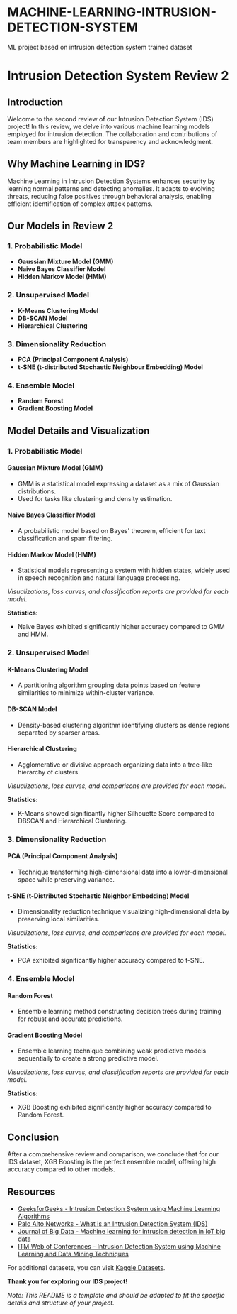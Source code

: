 # MACHINE-LEARNING-INTRUSION-DETECTION-SYSTEM
ML project based on intrusion detection system trained dataset
# Intrusion Detection System Review 2

## Introduction

Welcome to the second review of our Intrusion Detection System (IDS) project! In this review, we delve into various machine learning models employed for intrusion detection. The collaboration and contributions of team members are highlighted for transparency and acknowledgment.


## Why Machine Learning in IDS?

Machine Learning in Intrusion Detection Systems enhances security by learning normal patterns and detecting anomalies. It adapts to evolving threats, reducing false positives through behavioral analysis, enabling efficient identification of complex attack patterns.

## Our Models in Review 2

### 1. **Probabilistic Model**
   - **Gaussian Mixture Model (GMM)**
   - **Naive Bayes Classifier Model**
   - **Hidden Markov Model (HMM)**

### 2. **Unsupervised Model**
   - **K-Means Clustering Model**
   - **DB-SCAN Model**
   - **Hierarchical Clustering**

### 3. **Dimensionality Reduction**
   - **PCA (Principal Component Analysis)**
   - **t-SNE (t-distributed Stochastic Neighbour Embedding) Model**

### 4. **Ensemble Model**
   - **Random Forest**
   - **Gradient Boosting Model**

## Model Details and Visualization

### 1. Probabilistic Model

#### Gaussian Mixture Model (GMM)
- GMM is a statistical model expressing a dataset as a mix of Gaussian distributions.
- Used for tasks like clustering and density estimation.

#### Naive Bayes Classifier Model
- A probabilistic model based on Bayes' theorem, efficient for text classification and spam filtering.

#### Hidden Markov Model (HMM)
- Statistical models representing a system with hidden states, widely used in speech recognition and natural language processing.

*Visualizations, loss curves, and classification reports are provided for each model.*

**Statistics:**
- Naive Bayes exhibited significantly higher accuracy compared to GMM and HMM.

### 2. Unsupervised Model

#### K-Means Clustering Model
- A partitioning algorithm grouping data points based on feature similarities to minimize within-cluster variance.

#### DB-SCAN Model
- Density-based clustering algorithm identifying clusters as dense regions separated by sparser areas.

#### Hierarchical Clustering
- Agglomerative or divisive approach organizing data into a tree-like hierarchy of clusters.

*Visualizations, loss curves, and comparisons are provided for each model.*

**Statistics:**
- K-Means showed significantly higher Silhouette Score compared to DBSCAN and Hierarchical Clustering.

### 3. Dimensionality Reduction

#### PCA (Principal Component Analysis)
- Technique transforming high-dimensional data into a lower-dimensional space while preserving variance.

#### t-SNE (t-Distributed Stochastic Neighbor Embedding) Model
- Dimensionality reduction technique visualizing high-dimensional data by preserving local similarities.

*Visualizations, loss curves, and comparisons are provided for each model.*

**Statistics:**
- PCA exhibited significantly higher accuracy compared to t-SNE.

### 4. Ensemble Model

#### Random Forest
- Ensemble learning method constructing decision trees during training for robust and accurate predictions.

#### Gradient Boosting Model
- Ensemble learning technique combining weak predictive models sequentially to create a strong predictive model.

*Visualizations, loss curves, and classification reports are provided for each model.*

**Statistics:**
- XGB Boosting exhibited significantly higher accuracy compared to Random Forest.

## Conclusion

After a comprehensive review and comparison, we conclude that for our IDS dataset, XGB Boosting is the perfect ensemble model, offering high accuracy compared to other models.

## Resources

- [GeeksforGeeks - Intrusion Detection System using Machine Learning Algorithms](https://www.geeksforgeeks.org/intrusion-detection-system-using-machine-learning-algorithms/)
- [Palo Alto Networks - What is an Intrusion Detection System (IDS)](https://www.paloaltonetworks.com/cyberpedia/what-is-an-intrusion-detection-system-ids)
- [Journal of Big Data - Machine learning for intrusion detection in IoT big data](https://journalofbigdata.springeropen.com/articles/10.1186/s40537-018-0145-4)
- [ITM Web of Conferences - Intrusion Detection System using Machine Learning and Data Mining Techniques](https://www.itmconferences.org/articles/itmconf/abs/2022/06/itmconf_iceas2022_02003/itmconf_iceas2022_02003.html)

For additional datasets, you can visit [Kaggle Datasets](https://www.kaggle.com/datasets).

**Thank you for exploring our IDS project!**

*Note: This README is a template and should be adapted to fit the specific details and structure of your project.*
